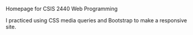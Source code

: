 Homepage for CSIS 2440 Web Programming

I practiced using CSS media queries and Bootstrap to make a responsive site. 

